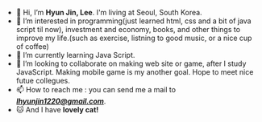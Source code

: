 - 👋 Hi, I’m <b>Hyun Jin, Lee</b>. I'm living at Seoul, South Korea.
- 👀 I’m interested in programming(just learned html, css and a bit of java script til now), investment and economy, books, and other things to improve my life.(such as exercise, listning to good music, or a nice cup of coffee)
- 🌱 I’m currently learning Java Script.
- 💞️ I’m looking to collaborate on making web site or game, after I study JavaScript. Making mobile game is my another goal. Hope to meet nice futue collegues.
- 📫 How to reach me : you can send me a mail to <b><i>lhyunjin1220@gmail.com</b></i>. 
- 🐱 And I have <b>lovely cat!</b>

<!---
lhj5924/lhj5924 is a ✨ special ✨ repository because its `README.md` (this file) appears on your GitHub profile.
You can click the Preview link to take a look at your changes.
--->
